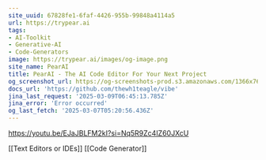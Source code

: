 ```yaml
---
site_uuid: 67828fe1-6faf-4426-955b-99848a4114a5
url: https://trypear.ai
tags:
- AI-Toolkit
- Generative-AI
- Code-Generators
image: https://trypear.ai/images/og-image.png
site_name: PearAI
title: PearAI - The AI Code Editor For Your Next Project
og_screenshot_url: https://og-screenshots-prod.s3.amazonaws.com/1366x768/80/false/9677058cdae690649c6143f051c6029c1fd46d1db826c2827e055ac6cd4c4bd7.jpeg
docs_url: 'https://github.com/thewh1teagle/vibe'
jina_last_request: '2025-03-09T06:45:13.785Z'
jina_error: 'Error occurred'
og_last_fetch: '2025-03-07T05:20:56.436Z'
---
```


https://youtu.be/EJaJBLFM2kI?si=Nq5R9Zc4IZ60JXcU

[[Text Editors or IDEs]]
[[Code Generator]]
